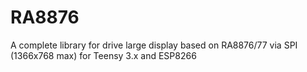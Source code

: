 # RA8876
A complete library for drive large display based on RA8876/77 via SPI (1366x768 max) for Teensy 3.x and ESP8266
